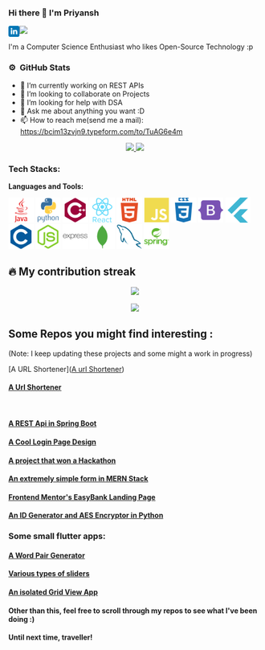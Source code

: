 ### Hi there 👋 I'm Priyansh

<a href="https://www.linkedin.com/in/pb-a277b61ba/">
  <img align="left" alt="Priyansh's LinkedIn" width="22px" src="https://raw.githubusercontent.com/edent/SuperTinyIcons/master/images/svg/linkedin.svg" />
</a>

![](https://komarev.com/ghpvc/?username=PyromancerBoom&style=flat-square&color=blue&label=Profile+Views)


<p> I'm a Computer Science Enthusiast who likes Open-Source Technology :p</p>

<!--
**PyromancerBoom/PyromancerBoom** is a ✨ _special_ ✨ repository because its `README.md` (this file) appears on your GitHub profile.

Here are some ideas to get you started:

- 🔭 I’m currently working on ...
- 🌱 I’m currently learning ...
- 👯 I’m looking to collaborate on ...
- 🤔 I’m looking for help with ...
- 💬 Ask me about ...
- 📫 How to reach me: ...
- 😄 Pronouns: ...
- ⚡ Fun fact: ...
-->


### ⚙️ &nbsp;GitHub Stats

- 🔭 I’m currently working on REST APIs
- 👯 I’m looking to collaborate on Projects
- 🤔 I’m looking for help with DSA
- 💬 Ask me about anything you want :D 
- 📫 How to reach me(send me a mail): https://bcim13zvjn9.typeform.com/to/TuAG6e4m 

<p align="center">
<a href="https://github.com/PyromancerBoom">
  <img height="180em" src="https://github-readme-stats-eight-theta.vercel.app/api?username=PyromancerBoom&show_icons=true&theme=radical&include_all_commits=true&count_private=true"/>
  <img height="180em" src="https://github-readme-stats-eight-theta.vercel.app/api/top-langs/?username=PyromancerBoom&layout=compact&langs_count=8&theme=radical"/>
</a>
</p>

### Tech Stacks: 
**Languages and Tools:** 

<a ><img src="https://raw.githubusercontent.com/devicons/devicon/master/icons/java/java-plain-wordmark.svg" alt="techStack" width="50" height="50"/></a>
<a ><img src="https://raw.githubusercontent.com/devicons/devicon/master/icons/python/python-original-wordmark.svg" alt="techStack" width="50" height="50"/></a>
<a ><img src="https://raw.githubusercontent.com/devicons/devicon/master/icons/cplusplus/cplusplus-plain.svg" alt="techStack" width="50" height="50"/></a>
<a ><img src="https://raw.githubusercontent.com/devicons/devicon/master/icons/react/react-original-wordmark.svg" alt="techStack" width="50" height="50"/></a>
<a ><img src="https://raw.githubusercontent.com/devicons/devicon/master/icons/html5/html5-plain-wordmark.svg" alt="techStack" width="50" height="50"/></a>
<a ><img src="https://raw.githubusercontent.com/devicons/devicon/master/icons/javascript/javascript-plain.svg" alt="techStack" width="50" height="50"/></a>
<a ><img src="https://raw.githubusercontent.com/devicons/devicon/master/icons/css3/css3-plain-wordmark.svg" alt="techStack" width="50" height="50"/></a>
<a ><img src="https://raw.githubusercontent.com/devicons/devicon/master/icons/bootstrap/bootstrap-plain.svg" alt="techStack" width="50" height="50"/></a>
<a ><img src="https://raw.githubusercontent.com/devicons/devicon/master/icons/flutter/flutter-plain.svg" alt="techStack" width="50" height="50"/></a>
<a ><img src="https://raw.githubusercontent.com/devicons/devicon/master/icons/c/c-plain.svg" alt="techStack" width="50" height="50"/></a>
<a ><img src="https://raw.githubusercontent.com/devicons/devicon/master/icons/nodejs/nodejs-plain.svg" alt="techStack" width="50" height="50"/></a>
<a ><img src="https://raw.githubusercontent.com/devicons/devicon/master/icons/express/express-original-wordmark.svg" alt="techStack" width="50" height="50"/></a>
<a ><img src="https://raw.githubusercontent.com/devicons/devicon/1119b9f84c0290e0f0b38982099a2bd027a48bf1/icons/mongodb/mongodb-plain.svg" alt="techStack" width="50" height="50"/></a>
<a ><img src="https://raw.githubusercontent.com/devicons/devicon/1119b9f84c0290e0f0b38982099a2bd027a48bf1/icons/mysql/mysql-plain.svg" alt="techStack" width="50" height="50"/></a>
<a ><img src="https://raw.githubusercontent.com/devicons/devicon/1119b9f84c0290e0f0b38982099a2bd027a48bf1/icons/spring/spring-original-wordmark.svg" alt="techStack" width="50" height="50"/></a>
<br/>







## 🔥 My contribution streak

<p align="center">
  <a href="https://github.com/PyromancerBoom/github-readme-streak-stats">
    <img src="https://github-readme-streak-stats.herokuapp.com/?user=PyromancerBoom&theme=radical#version3"/>
  </a>
</p>

<div align="center"> <img src="https://activity-graph.herokuapp.com/graph?username=PyromancerBoom&theme=gotham"></div>



## Some Repos you might find interesting :
(Note: I keep updating these projects and some might a work in progress)

[A URL Shortener]([A url Shortener](https://github.com/PyromancerBoom/smolUrl))<br>
<a href="https://github.com/PyromancerBoom/smolUrl"><h4>A Url Shortener</h4></a> <br>
<a href="https://github.com/PyromancerBoom/SpringRESTApi"><h4>A REST Api in Spring Boot</h4></a>
<a href="https://github.com/PyromancerBoom/LoginUIDesign"><h4>A Cool Login Page Design</h4></a>

<a href="https://github.com/PyromancerBoom/Makeathon2022"><h4>A project that won a Hackathon</h4></a>

<a href="https://github.com/PyromancerBoom/MERNForms"><h4>An extremely simple form in MERN Stack</h4></a>

<a href="https://github.com/PyromancerBoom/easyBankLandingPage"><h4>Frontend Mentor's EasyBank Landing Page</h4></a>

<a href="https://github.com/PyromancerBoom/idgenenc"><h4>An ID Generator and AES Encryptor in Python</h4></a>

### Some small flutter apps:

<a href="https://github.com/PyromancerBoom/wordgenerator"><h4>A Word Pair Generator</h4></a>

<a href="https://github.com/PyromancerBoom/flutterSlidersTemplate"><h4>Various types of sliders</h4></a>

<a href="https://github.com/PyromancerBoom/GridViewApp"><h4>An isolated Grid View App</h4></a>

#### Other than this, feel free to scroll through my repos to see what I've been doing :)
#### Until next time, traveller!
